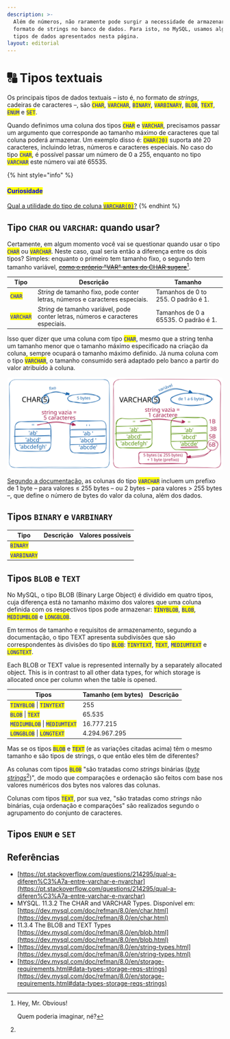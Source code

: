 ```yaml
---
description: >-
  Além de números, não raramente pode surgir a necessidade de armazenar dados no
  formato de strings no banco de dados. Para isto, no MySQL, usamos alguns dos
  tipos de dados apresentados nesta página.
layout: editorial
---
```


# 🔠 Tipos textuais

Os principais tipos de dados textuais – isto é, no formato de _strings_, cadeiras de caracteres –, são <mark style="color:blue;">`CHAR`</mark>, <mark style="color:blue;">`VARCHAR`</mark>, <mark style="color:blue;">`BINARY`</mark>, <mark style="color:blue;">`VARBINARY`</mark>, <mark style="color:blue;">`BLOB`</mark>, <mark style="color:blue;">`TEXT`</mark>, <mark style="color:blue;">`ENUM`</mark> e <mark style="color:blue;">`SET`</mark>.&#x20;

Quando definimos uma coluna dos tipos <mark style="color:blue;">`CHAR`</mark> e <mark style="color:blue;">`VARCHAR`</mark>, precisamos passar um argumento que corresponde ao tamanho máximo de caracteres que tal coluna poderá armazenar. Um exemplo disso é: <mark style="color:blue;">`CHAR(20)`</mark> suporta até 20 caracteres, incluindo letras, números e caracteres especiais. No caso do tipo <mark style="color:blue;">`CHAR`</mark>, é possível passar um número de 0 a 255, enquanto no tipo <mark style="color:blue;">`VARCHAR`</mark> este número vai até 65535.

{% hint style="info" %}
#### <mark style="color:blue;">**Curiosidade**</mark>

[Qual a utilidade do tipo de coluna <mark style="color:blue;">`VARCHAR(0)`</mark>?](https://pt.stackoverflow.com/questions/191501/qual-a-utilidade-do-tipo-de-coluna-varchar0)
{% endhint %}

## Tipo `CHAR` ou `VARCHAR`: quando usar?

Certamente, em algum momento você vai se questionar quando usar o tipo <mark style="color:blue;">`CHAR`</mark> ou <mark style="color:blue;">`VARCHAR`</mark>. Neste caso, qual seria então a diferença entre os dois tipos? Simples: enquanto o primeiro tem tamanho fixo, o segundo tem tamanho variável, [~~como o próprio "VAR" antes do CHAR sugere~~](#user-content-fn-1)[^1].&#x20;

<table data-card-size="large" data-column-title-hidden data-view="cards"><thead><tr><th>Tipo</th><th>Descrição</th><th>Tamanho</th></tr></thead><tbody><tr><td><mark style="color:blue;"><code>CHAR</code></mark></td><td><em>String</em> de tamanho fixo, pode conter letras, números e caracteres especiais.</td><td>Tamanhos de 0 to 255. O padrão é 1.</td></tr><tr><td><mark style="color:blue;"><code>VARCHAR</code></mark></td><td><em>String</em> de tamanho variável, pode conter letras, números e caracteres especiais.</td><td>Tamanhos de 0 a 65535. O padrão é 1.</td></tr></tbody></table>

Isso quer dizer que uma coluna com tipo <mark style="color:blue;">`CHAR`</mark>, mesmo que a string tenha um tamanho menor que o tamanho máximo especificado na criação da coluna, sempre ocupará o tamanho máximo definido. Já numa coluna com o tipo <mark style="color:blue;">`VARCHAR`</mark>, o tamanho consumido será adaptado pelo banco a partir do valor atribuído à coluna.

<img src="../../.gitbook/assets/file.excalidraw (10).svg" alt="Exemplo considerando uma coluna com conjunto de caracteres de byte único, como latin1" class="gitbook-drawing">

[Segundo a documentação,](https://dev.mysql.com/doc/refman/8.0/en/char.html) as colunas do tipo <mark style="color:blue;">`VARCHAR`</mark> incluem um prefixo de 1 byte – para valores ≤ 255 bytes – ou 2 bytes – para valores > 255 bytes –, que define o número de bytes do valor da coluna, além dos dados.

## Tipos `BINARY` e `VARBINARY`

<table data-card-size="large" data-column-title-hidden data-view="cards"><thead><tr><th>Tipo</th><th>Descrição</th><th>Valores possíveis</th></tr></thead><tbody><tr><td><mark style="color:blue;"><code>BINARY</code></mark></td><td></td><td></td></tr><tr><td><mark style="color:blue;"><code>VARBINARY</code></mark></td><td></td><td></td></tr></tbody></table>

## Tipos `BLOB` e `TEXT`

No MySQL, o tipo BLOB (Binary Large Object) é dividido em quatro tipos, cuja diferença está no tamanho máximo dos valores que uma coluna definida com os respectivos tipos pode armazenar: <mark style="color:blue;">`TINYBLOB`</mark>, <mark style="color:blue;">`BLOB`</mark>, <mark style="color:blue;">`MEDIUMBLOB`</mark> e <mark style="color:blue;">`LONGBLOB`</mark>.

Em termos de tamanho e requisitos de armazenamento, segundo a documentação, o tipo TEXT apresenta subdivisões que são correspondentes às divisões do tipo <mark style="color:blue;">`BLOB`</mark>: <mark style="color:blue;">`TINYTEXT`</mark>, <mark style="color:blue;">`TEXT`</mark>, <mark style="color:blue;">`MEDIUMTEXT`</mark> e <mark style="color:blue;">`LONGTEXT`</mark>.&#x20;

Each BLOB or TEXT value is represented internally by a separately allocated object. This is in contrast to all other data types, for which storage is allocated once per column when the table is opened.

<table data-card-size="large" data-view="cards"><thead><tr><th>Tipos</th><th>Tamanho (em bytes)</th><th data-hidden>Descrição</th></tr></thead><tbody><tr><td><mark style="color:blue;"><code>TINYBLOB</code></mark> | <mark style="color:blue;"><code>TINYTEXT</code></mark></td><td>255</td><td></td></tr><tr><td><mark style="color:blue;"><code>BLOB</code></mark> | <mark style="color:blue;"><code>TEXT</code></mark></td><td>65.535</td><td></td></tr><tr><td><mark style="color:blue;"><code>MEDIUMBLOB</code></mark> | <mark style="color:blue;"><code>MEDIUMTEXT</code></mark></td><td>16.777.215</td><td></td></tr><tr><td><mark style="color:blue;"><code>LONGBLOB</code></mark> | <mark style="color:blue;"><code>LONGTEXT</code></mark></td><td>4.294.967.295</td><td></td></tr></tbody></table>

Mas se os tipos <mark style="color:blue;">`BLOB`</mark> e <mark style="color:blue;">`TEXT`</mark> (e as variações citadas acima) têm o mesmo tamanho e são tipos de strings, o que então eles têm de diferentes?&#x20;

As colunas com tipos <mark style="color:blue;">`BLOB`</mark> "são tratadas como _strings_ binárias ([_byte strings_](#user-content-fn-2)[^2])", de modo que comparações e ordenação são feitos com base nos valores numéricos dos bytes nos valores das colunas.&#x20;

Colunas com tipos <mark style="color:blue;">`TEXT`</mark>, por sua vez, "são tratadas como _strings_ não binárias, cuja ordenação e comparações" são realizados segundo o agrupamento do conjunto de caracteres.&#x20;

## Tipos `ENUM` e `SET`



## Referências

* [https://pt.stackoverflow.com/questions/214295/qual-a-diferen%C3%A7a-entre-varchar-e-nvarchar](https://pt.stackoverflow.com/questions/214295/qual-a-diferen%C3%A7a-entre-varchar-e-nvarchar)
* MYSQL. 11.3.2 The CHAR and VARCHAR Types. Disponível em: [https://dev.mysql.com/doc/refman/8.0/en/char.html](https://dev.mysql.com/doc/refman/8.0/en/char.html)
* 11.3.4 The BLOB and TEXT Types [https://dev.mysql.com/doc/refman/8.0/en/blob.html](https://dev.mysql.com/doc/refman/8.0/en/blob.html)
* [https://dev.mysql.com/doc/refman/8.0/en/string-types.html](https://dev.mysql.com/doc/refman/8.0/en/string-types.html)
* [https://dev.mysql.com/doc/refman/8.0/en/storage-requirements.html#data-types-storage-reqs-strings](https://dev.mysql.com/doc/refman/8.0/en/storage-requirements.html#data-types-storage-reqs-strings)

[^1]: Hey, Mr. Obvious!&#x20;

    Quem poderia imaginar, né?

[^2]: 
